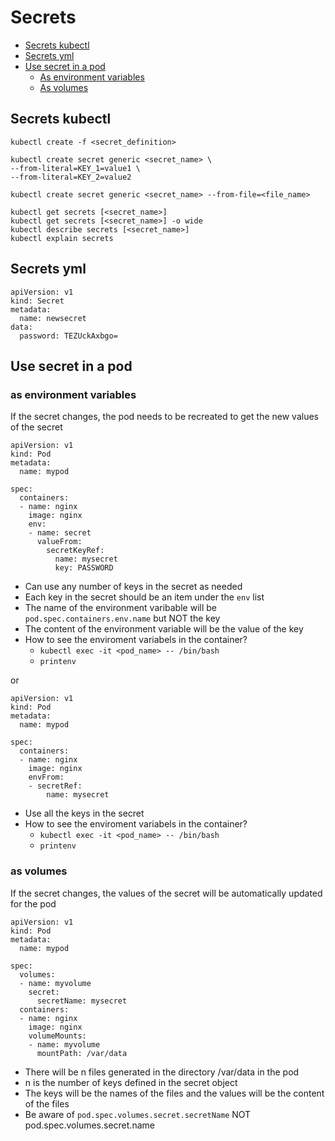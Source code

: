 # Secrets

- [Secrets kubectl]()
- [Secrets yml]()
- [Use secret in a pod]()
  - [As environment variables]()
  - [As volumes]()

## Secrets kubectl

```
kubectl create -f <secret_definition>

kubectl create secret generic <secret_name> \
--from-literal=KEY_1=value1 \
--from-literal=KEY_2=value2

kubectl create secret generic <secret_name> --from-file=<file_name>

kubectl get secrets [<secret_name>]
kubectl get secrets [<secret_name>] -o wide
kubectl describe secrets [<secret_name>]
kubectl explain secrets
```

## Secrets yml

```
apiVersion: v1
kind: Secret
metadata:
  name: newsecret
data:
  password: TEZUckAxbgo=
```

## Use secret in a pod

### as environment variables
If the secret changes, the pod needs to be recreated to get the new values of the secret

```
apiVersion: v1
kind: Pod
metadata:
  name: mypod

spec:
  containers:
  - name: nginx
    image: nginx
    env:
    - name: secret
      valueFrom:
        secretKeyRef:
          name: mysecret
          key: PASSWORD
```
- Can use any number of keys in the secret as needed
- Each key in the secret should be an item under the `env` list
- The name of the environment varibable will be `pod.spec.containers.env.name` but NOT the key
- The content of the environment variable will be the value of the key
- How to see the enviroment variabels in the container?
  - `kubectl exec -it <pod_name> -- /bin/bash`
  - `printenv`

or 

```
apiVersion: v1
kind: Pod
metadata:
  name: mypod

spec:
  containers:
  - name: nginx
    image: nginx
    envFrom:
    - secretRef:
        name: mysecret
```
- Use all the keys in the secret
- How to see the enviroment variabels in the container?
  - `kubectl exec -it <pod_name> -- /bin/bash`
  - `printenv`

### as volumes
If the secret changes, the values of the secret will be automatically updated for the pod

```
apiVersion: v1
kind: Pod
metadata:
  name: mypod
  
spec:
  volumes:
  - name: myvolume
    secret:
      secretName: mysecret
  containers:
  - name: nginx
    image: nginx
    volumeMounts:
    - name: myvolume
      mountPath: /var/data
```
- There will be n files generated in the directory /var/data in the pod
- n is the number of keys defined in the secret object
- The keys will be the names of the files and the values will be the content of the files
- Be aware of `pod.spec.volumes.secret.secretName` NOT pod.spec.volumes.secret.name
